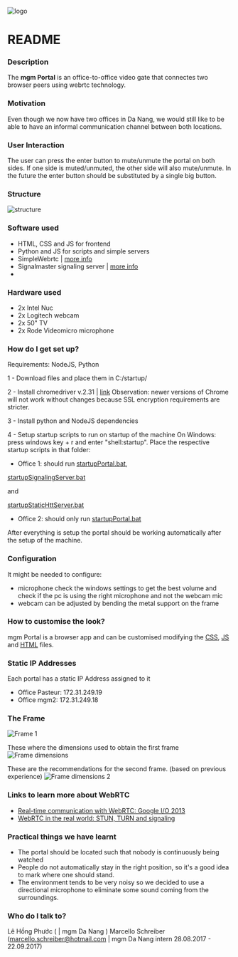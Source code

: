 ![logo](images/logo.png)
# README #

### Description ###
The **mgm Portal** is an office-to-office video gate that connectes two browser peers using webrtc technology.

### Motivation ###
Even though we now have two offices in Da Nang, we would still like to be able to have an informal communication channel between both locations.

### User Interaction ###
The user can press the enter button to mute/unmute the portal on both sides. If one side is muted/unmuted, the other side will also mute/unmute. In the future the enter button should be substituted by a single big button.

### Structure ###
![structure](docu/images/communicationDiagram.png)

### Software used ###
* HTML, CSS and JS for frontend
* Python and JS for scripts and simple servers
* SimpleWebrtc | [more info](https://simplewebrtc.com/)
* Signalmaster signaling server | [more info](https://github.com/andyet/signalmaster)
*

### Hardware used ##
* 2x Intel Nuc
* 2x Logitech webcam
* 2x 50" TV
* 2x Rode Videomicro microphone

### How do I get set up? ###

Requirements: NodeJS, Python

1 - Download files and place them in C:/startup/

2 - Install chromedriver v.2.31 | [link](https://chromedriver.storage.googleapis.com/index.html?path=2.31/)
    Observation: newer versions of Chrome will not work without changes because SSL encryption requirements are stricter.

3 - Install python and NodeJS dependencies

4 - Setup startup scripts to run on startup of the machine
    On Windows: press windows key + r and enter "shell:startup". Place the respective startup scripts in that folder:

* Office 1: should run [startupPortal.bat](https://bitbucket.org/mgmportal/mgm-portal/src/16a4c9304311d2815b4b9b2e331c235f9001f0fe/startupScripts/startupPortal.bat),  

[startupSignalingServer.bat](https://bitbucket.org/mgmportal/mgm-portal/src/16a4c9304311d2815b4b9b2e331c235f9001f0fe/startupScripts/startupSignalingServer.bat)

and

[startupStaticHttServer.bat](https://bitbucket.org/mgmportal/mgm-portal/src/16a4c9304311d2815b4b9b2e331c235f9001f0fe/startupScripts/startupStaticHttServer.bat)

* Office 2: should only run [startupPortal.bat](https://bitbucket.org/mgmportal/mgm-portal/src/16a4c9304311d2815b4b9b2e331c235f9001f0fe/startupScripts/startupPorta.bat)

After everything is setup the portal should be working automatically after the setup of the machine.

### Configuration ###
It might be needed to configure:

* microphone
check the windows settings to get the best volume and check if the pc is using the right microphone and not the webcam mic
* webcam
can be adjusted by bending the metal support on the frame

### How to customise the look? ###
mgm Portal is a browser app and can be customised modifying the [CSS](https://bitbucket.org/mgmportal/mgm-portal/src/007fb67ef03d4589b914d3f953db351c3b464932/css/style.css?at=master), [JS](https://bitbucket.org/mgmportal/mgm-portal/src/007fb67ef03d4589b914d3f953db351c3b464932/js/main.js?at=master) and [HTML](https://bitbucket.org/mgmportal/mgm-portal/src/007fb67ef03d4589b914d3f953db351c3b464932/index.html?at=master&fileviewer=file-view-default)
files.


### Static IP Addresses ###
Each portal has a static IP Address assigned to it
* Office Pasteur: 172.31.249.19
* Office mgm2: 172.31.249.18

### The Frame ###
![Frame 1](docu/images/frame1.jpg)

These where the dimensions used to obtain the first frame
![Frame dimensions](docu/images/frame-dimensions.png)

These are the recommendations for the second frame. (based on previous experience)
![Frame dimensions 2](docu/images/frame-dimensions2.png)

### Links to learn more about WebRTC ###
* [Real-time communication with WebRTC: Google I/O 2013](https://www.youtube.com/watch?v=p2HzZkd2A40)
* [WebRTC in the real world: STUN, TURN and signaling](https://www.html5rocks.com/en/tutorials/webrtc/infrastructure/)

### Practical things we have learnt ###
* The portal should be located such that nobody is continuously being watched
* People do not automatically stay in the right position, so it's a good idea to mark where one should stand.
* The environment tends to be very noisy so we decided to use a directional microphone to eliminate some sound coming from the surroundings.

### Who do I talk to? ###
Lê Hồng Phước ( | mgm Da Nang )
Marcello Schreiber (marcello.schreiber@hotmail.com | mgm Da Nang intern 28.08.2017 - 22.09.2017)
